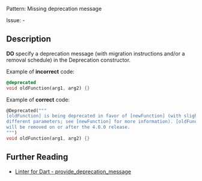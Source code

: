 Pattern: Missing deprecation message

Issue: -

## Description

**DO** specify a deprecation message (with migration instructions and/or a removal schedule) in the Deprecation constructor.

Example of **incorrect** code:
```dart
@deprecated
void oldFunction(arg1, arg2) {}
```

Example of **correct** code:
```dart
@Deprecated("""
[oldFunction] is being deprecated in favor of [newFunction] (with slightly
different parameters; see [newFunction] for more information). [oldFunction]
will be removed on or after the 4.0.0 release.
""")
void oldFunction(arg1, arg2) {}
```

## Further Reading

* [Linter for Dart - provide_deprecation_message](https://dart-lang.github.io/linter/lints/provide_deprecation_message.html)